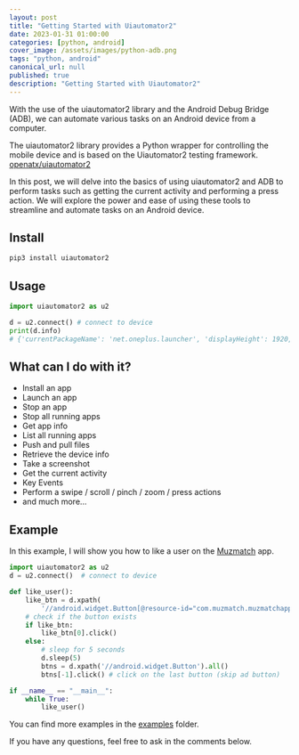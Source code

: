 ```yaml
---
layout: post
title: "Getting Started with Uiautomator2"
date: 2023-01-31 01:00:00
categories: [python, android]
cover_image: /assets/images/python-adb.png
tags: "python, android"
canonical_url: null
published: true
description: "Getting Started with Uiautomator2"
---
```


With the use of the uiautomator2 library and the Android Debug Bridge (ADB), we can automate various tasks on an Android device from a computer.

The uiautomator2 library provides a Python wrapper for controlling the mobile device and is based on the Uiautomator2 testing framework. [openatx/uiautomator2](https://github.com/openatx/uiautomator2)

In this post, we will delve into the basics of using uiautomator2 and ADB to perform tasks such as getting the current activity and performing a press action. We will explore the power and ease of using these tools to streamline and automate tasks on an Android device.

## Install

```bash
pip3 install uiautomator2
```

## Usage

```python
import uiautomator2 as u2

d = u2.connect() # connect to device
print(d.info)
# {'currentPackageName': 'net.oneplus.launcher', 'displayHeight': 1920, 'displayRotation': 0, 'displaySizeDpX': 411, 'displaySizeDpY': 731, 'displayWidth': 1080, 'productName': 'OnePlus5', 'screenOn': True, 'sdkInt': 27, 'naturalOrientation': True}
```

## What can I do with it?

- Install an app
- Launch an app
- Stop an app
- Stop all running apps
- Get app info
- List all running apps
- Push and pull files
- Retrieve the device info
- Take a screenshot
- Get the current activity
- Key Events
- Perform a swipe / scroll / pinch / zoom / press actions
- and much more...

## Example

In this example, I will show you how to like a user on the [Muzmatch](https://play.google.com/store/apps/details?id=com.muzmatch.muzmatchapp) app.

```python
import uiautomator2 as u2
d = u2.connect()  # connect to device

def like_user():
    like_btn = d.xpath(
        '//android.widget.Button[@resource-id="com.muzmatch.muzmatchapp:id/discoverLikeButton"]').all()
    # check if the button exists
    if like_btn:
        like_btn[0].click()
    else:
        # sleep for 5 seconds
        d.sleep(5)
        btns = d.xpath('//android.widget.Button').all()
        btns[-1].click() # click on the last button (skip ad button)

if __name__ == "__main__":
    while True:
        like_user()
```

You can find more examples in the [examples](https://github.com/openatx/uiautomator2/tree/master/examples) folder.

If you have any questions, feel free to ask in the comments below.
